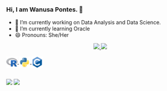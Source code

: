 ### Hi, I am Wanusa Pontes. 👋

- 🔭 I’m currently working on Data Analysis and Data Science.
- 🌱 I’m currently learning Oracle 
- 😄 Pronouns: She/Her


<div align="center">
  <a href="https://github.com/wanusapontes">
  <img height="180em" src="https://github-readme-stats.vercel.app/api?username=wanusapontes&show_icons=true&theme=dracula&include_all_commits=true&count_private=true"/>
  <img height="180em" src="https://github-readme-stats.vercel.app/api/top-langs/?username=wanusapontes&layout=compact&langs_count=7&theme=dracula"/>
</div>
  <div style="display: inline_block"><br>
  <img align="center" alt="Nusa-R" height="30" width="30" src="https://raw.githubusercontent.com/devicons/devicon/master/icons/r/r-original.svg">
  <img align="center" alt="Nusa-Python" height="30" width="30" src="https://raw.githubusercontent.com/devicons/devicon/master/icons/python/python-original.svg">
  <img align="center" alt="Nusa-C" height="30" width="30" src="https://raw.githubusercontent.com/devicons/devicon/master/icons/c/c-original.svg">
</div>
  
  ##
 
<div> 
  <a href = "mailto:wanusapontesest@gmail.com"><img src="https://img.shields.io/badge/Gmail-D14836?style=for-the-badge&logo=gmail&logoColor=white" target="_blank"></a>
  <a href="https://www.linkedin.com/in/wanusa-pontes-467a11160/" target="_blank"><img src="https://img.shields.io/badge/-LinkedIn-%230077B5?style=for-the-badge&logo=linkedin&logoColor=white" target="_blank"></a> 
 
 
</div>
